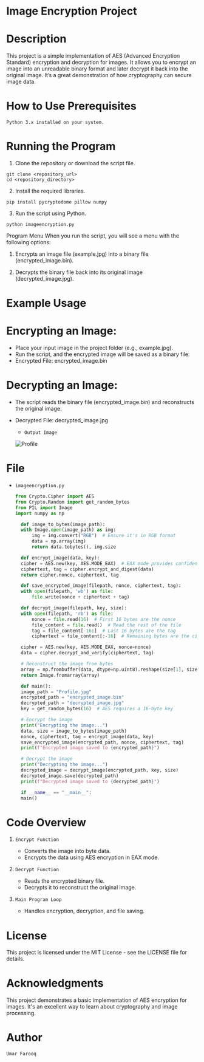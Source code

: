 # Image Encryption Project

# Description

This project is a simple implementation of AES (Advanced Encryption Standard) encryption and decryption for images. It allows you to encrypt an image into an unreadable binary format and later decrypt it back into the original image. It’s a great demonstration of how cryptography can secure image data.
# How to Use  Prerequisites

`Python 3.x installed on your system.`

# Running the Program

1. Clone the repository or download the script file.
```
git clone <repository_url>
cd <repository_directory>
```
2. Install the required libraries.
```
pip install pycryptodome pillow numpy
```
3. Run the script using Python.
```
python imageencryption.py
```
Program Menu
When you run the script, you will see a menu with the following options:

1) Encrypts an image file (example.jpg) into a binary file (encrypted_image.bin).

2) Decrypts the binary file back into its original image (decrypted_image.jpg).


# Example Usage
# Encrypting an Image:
- Place your input image in the project folder (e.g., example.jpg).
- Run the script, and the encrypted image will be saved as a binary file:
- Encrypted File: encrypted_image.bin
# Decrypting an Image:
- The script reads the binary file (encrypted_image.bin) and reconstructs the original image:
- Decrypted File: decrypted_image.jpg
  - `Output Image`
    
  ![Profile](https://github.com/user-attachments/assets/3c5686eb-d1da-4395-9185-89f5f655f089)

# File
- `imageencryption.py`  
  ```python
  from Crypto.Cipher import AES
  from Crypto.Random import get_random_bytes
  from PIL import Image
  import numpy as np

    def image_to_bytes(image_path):
    with Image.open(image_path) as img:
        img = img.convert("RGB")  # Ensure it's in RGB format
        data = np.array(img)
        return data.tobytes(), img.size

    def encrypt_image(data, key):
    cipher = AES.new(key, AES.MODE_EAX)  # EAX mode provides confidentiality and integrity
    ciphertext, tag = cipher.encrypt_and_digest(data)
    return cipher.nonce, ciphertext, tag

    def save_encrypted_image(filepath, nonce, ciphertext, tag):
    with open(filepath, 'wb') as file:
        file.write(nonce + ciphertext + tag)

    def decrypt_image(filepath, key, size):
    with open(filepath, 'rb') as file:
        nonce = file.read(16)  # First 16 bytes are the nonce
        file_content = file.read()  # Read the rest of the file
        tag = file_content[-16:]  # Last 16 bytes are the tag
        ciphertext = file_content[:-16]  # Remaining bytes are the ciphertext

    cipher = AES.new(key, AES.MODE_EAX, nonce=nonce)
    data = cipher.decrypt_and_verify(ciphertext, tag)

    # Reconstruct the image from bytes
    array = np.frombuffer(data, dtype=np.uint8).reshape(size[1], size[0], 3)
    return Image.fromarray(array)

    def main():
    image_path = "Profile.jpg"
    encrypted_path = "encrypted_image.bin"
    decrypted_path = "decrypted_image.jpg"
    key = get_random_bytes(16)  # AES requires a 16-byte key

    # Encrypt the image
    print("Encrypting the image...")
    data, size = image_to_bytes(image_path)
    nonce, ciphertext, tag = encrypt_image(data, key)
    save_encrypted_image(encrypted_path, nonce, ciphertext, tag)
    print(f"Encrypted image saved to {encrypted_path}")

    # Decrypt the image
    print("Decrypting the image...")
    decrypted_image = decrypt_image(encrypted_path, key, size)
    decrypted_image.save(decrypted_path)
    print(f"Decrypted image saved to {decrypted_path}")

    if __name__ == "__main__":
    main()

  ```

# Code Overview

1) `Encrypt Function`
   - Converts the image into byte data.
   - Encrypts the data using AES encryption in EAX mode.
2) `Decrypt Function`
   - Reads the encrypted binary file.
   - Decrypts it to reconstruct the original image.

3) `Main Program Loop`
   - Handles encryption, decryption, and file saving.

# License
This project is licensed under the MIT License - see the LICENSE file for details.

# Acknowledgments
This project demonstrates a basic implementation of AES encryption for images. It's an excellent way to learn about cryptography and image processing.
# Author 
`Umar Farooq`
